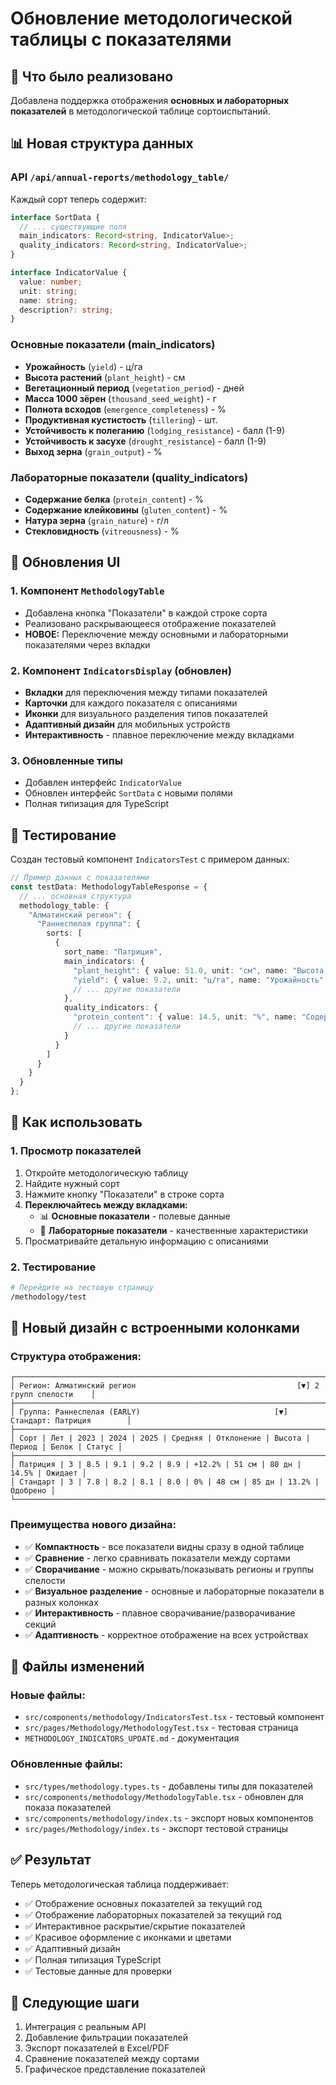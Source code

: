 # Обновление методологической таблицы с показателями

## 🎯 Что было реализовано

Добавлена поддержка отображения **основных и лабораторных показателей** в методологической таблице сортоиспытаний.

## 📊 Новая структура данных

### API `/api/annual-reports/methodology_table/`

Каждый сорт теперь содержит:

```typescript
interface SortData {
  // ... существующие поля
  main_indicators: Record<string, IndicatorValue>;
  quality_indicators: Record<string, IndicatorValue>;
}

interface IndicatorValue {
  value: number;
  unit: string;
  name: string;
  description?: string;
}
```

### Основные показатели (main_indicators)
- **Урожайность** (`yield`) - ц/га
- **Высота растений** (`plant_height`) - см
- **Вегетационный период** (`vegetation_period`) - дней
- **Масса 1000 зёрен** (`thousand_seed_weight`) - г
- **Полнота всходов** (`emergence_completeness`) - %
- **Продуктивная кустистость** (`tillering`) - шт.
- **Устойчивость к полеганию** (`lodging_resistance`) - балл (1-9)
- **Устойчивость к засухе** (`drought_resistance`) - балл (1-9)
- **Выход зерна** (`grain_output`) - %

### Лабораторные показатели (quality_indicators)
- **Содержание белка** (`protein_content`) - %
- **Содержание клейковины** (`gluten_content`) - %
- **Натура зерна** (`grain_nature`) - г/л
- **Стекловидность** (`vitreousness`) - %

## 🎨 Обновления UI

### 1. Компонент `MethodologyTable`
- Добавлена кнопка "Показатели" в каждой строке сорта
- Реализовано раскрывающееся отображение показателей
- **НОВОЕ:** Переключение между основными и лабораторными показателями через вкладки

### 2. Компонент `IndicatorsDisplay` (обновлен)
- **Вкладки** для переключения между типами показателей
- **Карточки** для каждого показателя с описаниями
- **Иконки** для визуального разделения типов показателей
- **Адаптивный дизайн** для мобильных устройств
- **Интерактивность** - плавное переключение между вкладками

### 3. Обновленные типы
- Добавлен интерфейс `IndicatorValue`
- Обновлен интерфейс `SortData` с новыми полями
- Полная типизация для TypeScript

## 🧪 Тестирование

Создан тестовый компонент `IndicatorsTest` с примером данных:

```typescript
// Пример данных с показателями
const testData: MethodologyTableResponse = {
  // ... основная структура
  methodology_table: {
    "Алматинский регион": {
      "Раннеспелая группа": {
        sorts: [
          {
            sort_name: "Патриция",
            main_indicators: {
              "plant_height": { value: 51.0, unit: "см", name: "Высота растений" },
              "yield": { value: 9.2, unit: "ц/га", name: "Урожайность" },
              // ... другие показатели
            },
            quality_indicators: {
              "protein_content": { value: 14.5, unit: "%", name: "Содержание белка" },
              // ... другие показатели
            }
          }
        ]
      }
    }
  }
};
```

## 🚀 Как использовать

### 1. Просмотр показателей
1. Откройте методологическую таблицу
2. Найдите нужный сорт
3. Нажмите кнопку "Показатели" в строке сорта
4. **Переключайтесь между вкладками:**
   - 📊 **Основные показатели** - полевые данные
   - 🧪 **Лабораторные показатели** - качественные характеристики
5. Просматривайте детальную информацию с описаниями

### 2. Тестирование
```bash
# Перейдите на тестовую страницу
/methodology/test
```

## 🎨 Новый дизайн с встроенными колонками

### Структура отображения:
```
┌─────────────────────────────────────────────────────────────────────────────────────────┐
│ Регион: Алматинский регион                                    [▼] 2 групп спелости    │
├─────────────────────────────────────────────────────────────────────────────────────────┤
│ Группа: Раннеспелая (EARLY)                              [▼] Стандарт: Патриция        │
├─────────────────────────────────────────────────────────────────────────────────────────┤
│ Сорт | Лет | 2023 | 2024 | 2025 | Средняя | Отклонение | Высота | Период | Белок | Статус │
├─────────────────────────────────────────────────────────────────────────────────────────┤
│ Патриция | 3 | 8.5 | 9.1 | 9.2 | 8.9 | +12.2% | 51 см | 80 дн | 14.5% | Ожидает │
│ Стандарт | 3 | 7.8 | 8.2 | 8.1 | 8.0 | 0% | 48 см | 85 дн | 13.2% | Одобрено │
└─────────────────────────────────────────────────────────────────────────────────────────┘
```

### Преимущества нового дизайна:
- ✅ **Компактность** - все показатели видны сразу в одной таблице
- ✅ **Сравнение** - легко сравнивать показатели между сортами
- ✅ **Сворачивание** - можно скрывать/показывать регионы и группы спелости
- ✅ **Визуальное разделение** - основные и лабораторные показатели в разных колонках
- ✅ **Интерактивность** - плавное сворачивание/разворачивание секций
- ✅ **Адаптивность** - корректное отображение на всех устройствах

## 📁 Файлы изменений

### Новые файлы:
- `src/components/methodology/IndicatorsTest.tsx` - тестовый компонент
- `src/pages/Methodology/MethodologyTest.tsx` - тестовая страница
- `METHODOLOGY_INDICATORS_UPDATE.md` - документация

### Обновленные файлы:
- `src/types/methodology.types.ts` - добавлены типы для показателей
- `src/components/methodology/MethodologyTable.tsx` - обновлен для показа показателей
- `src/components/methodology/index.ts` - экспорт новых компонентов
- `src/pages/Methodology/index.ts` - экспорт тестовой страницы

## ✅ Результат

Теперь методологическая таблица поддерживает:
- ✅ Отображение основных показателей за текущий год
- ✅ Отображение лабораторных показателей за текущий год  
- ✅ Интерактивное раскрытие/скрытие показателей
- ✅ Красивое оформление с иконками и цветами
- ✅ Адаптивный дизайн
- ✅ Полная типизация TypeScript
- ✅ Тестовые данные для проверки

## 🔄 Следующие шаги

1. Интеграция с реальным API
2. Добавление фильтрации показателей
3. Экспорт показателей в Excel/PDF
4. Сравнение показателей между сортами
5. Графическое представление показателей
